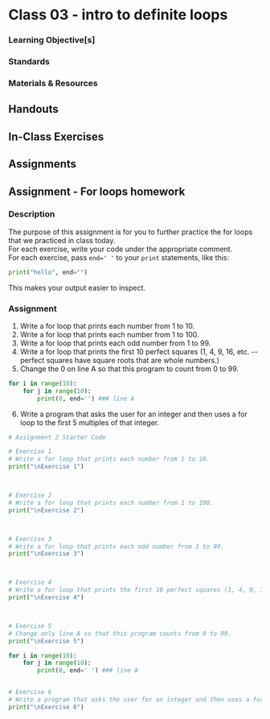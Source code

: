 # Class 03 - intro to definite loops

### Learning Objective[s]

### Standards

### Materials & Resources

## Handouts

## In-Class Exercises

## Assignments


## Assignment - For loops homework
### Description
The purpose of this assignment is for you to further practice the for loops that we practiced in class today.   
For each exercise, write your code under the appropriate comment.  
For each exercise, pass `end=' '` to your `print` statements, like this:  
```python
print("hello", end="")
```
This makes your output easier to inspect.
### Assignment
1. Write a for loop that prints each number from 1 to 10. 
2. Write a for loop that prints each number from 1 to 100.
3. Write a for loop that prints each odd number from 1 to 99. 
4. Write a for loop that prints the first 10 perfect squares (1, 4, 9, 16, etc. -- perfect squares have square roots that are whole numbers.)
5. Change the 0 on line A so that this program to count from 0 to 99. 
```python
for i in range(10):
    for j in range(10):
        print(0, end='') ### line A
```
6. Write a program that asks the user for an integer and then uses a for loop to the first 5 multiples of that integer.

```python
# Assignment 2 Starter Code

# Exercise 1
# Write a for loop that prints each number from 1 to 10. 
print("\nExercise 1")



# Exercise 2
# Write a for loop that prints each number from 1 to 100.
print("\nExercise 2")



# Exercise 3
# Write a for loop that prints each odd number from 1 to 99. 
print("\nExercise 3")



# Exercise 4
# Write a for loop that prints the first 10 perfect squares (1, 4, 9, 16, etc. -- perfect squares have square roots that are whole numbers.)
print("\nExercise 4")



# Exercise 5
# Change only line A so that this program counts from 0 to 99. 
print("\nExercise 5")

for i in range(10):
    for j in range(10):
        print(0, end=' ') ### line A


# Exercise 6
# Write a program that asks the user for an integer and then uses a for loop to print the first 5 multiples of that integer.
print("\nExercise 6")


```
